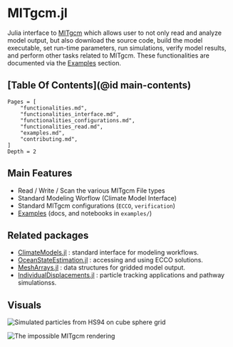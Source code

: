 # MITgcm.jl

Julia interface to [MITgcm](https://mitgcm.readthedocs.io/en/latest/?badge=latest) which allows user to not only read and analyze model output, but also download the source code, build the model executable, set run-time parameters, run simulations, verify model results, and perform other tasks related to MITgcm. These functionalities are documented via the [Examples](@ref) section.

## [Table Of Contents](@id main-contents)

```@contents
Pages = [
    "functionalities.md",
    "functionalities_interface.md",
    "functionalities_configurations.md",
    "functionalities_read.md",
    "examples.md",
    "contributing.md",
]
Depth = 2
```

## Main Features

- Read / Write / Scan the various MITgcm File types
- Standard Modeling Worflow (Climate Model Interface)
- Standard MITgcm configurations (`ECCO`, `verification`)
- [Examples](@ref) (docs, and notebooks in `examples/`)

## Related packages 

- [ClimateModels.jl](https://gaelforget.github.io/ClimateModels.jl/stable/) : standard interface for modeling workflows. 
- [OceanStateEstimation.jl](https://JuliaOcean.github.io/OceanStateEstimation.jl/dev/) : accessing and using ECCO solutions. 
- [MeshArrays.jl](https://juliaclimate.github.io/MeshArrays.jl/dev/) : data structures for gridded model output.
- [IndividualDisplacements.jl](https://juliaclimate.github.io/IndividualDisplacements.jl/dev/) : particle tracking applications and pathway simulationss. 

## Visuals 

![Simulated particles from HS94 on cube sphere grid](https://user-images.githubusercontent.com/20276764/111042787-12377e00-840d-11eb-8ddb-64cc1cfd57fd.png)

![The impossible MITgcm rendering](https://user-images.githubusercontent.com/20276764/97648227-970b9780-1a2a-11eb-81c4-65ec2c87efc6.png)
